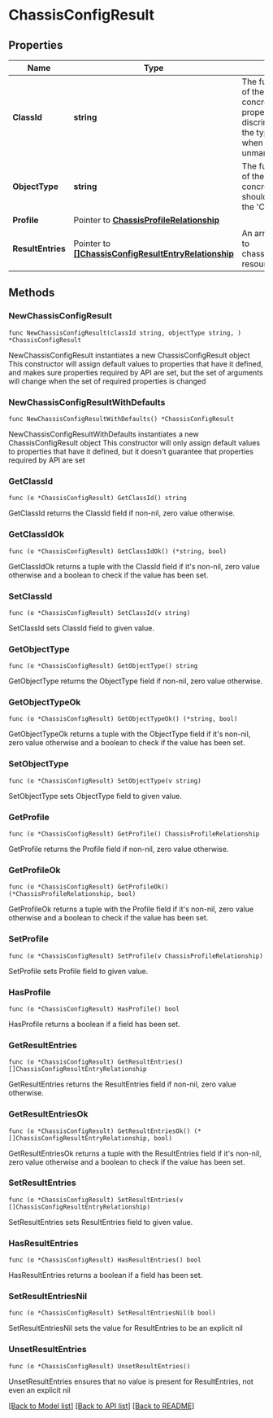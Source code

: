 # ChassisConfigResult

## Properties

Name | Type | Description | Notes
------------ | ------------- | ------------- | -------------
**ClassId** | **string** | The fully-qualified name of the instantiated, concrete type. This property is used as a discriminator to identify the type of the payload when marshaling and unmarshaling data. | [default to "chassis.ConfigResult"]
**ObjectType** | **string** | The fully-qualified name of the instantiated, concrete type. The value should be the same as the &#39;ClassId&#39; property. | [default to "chassis.ConfigResult"]
**Profile** | Pointer to [**ChassisProfileRelationship**](ChassisProfileRelationship.md) |  | [optional] 
**ResultEntries** | Pointer to [**[]ChassisConfigResultEntryRelationship**](ChassisConfigResultEntryRelationship.md) | An array of relationships to chassisConfigResultEntry resources. | [optional] 

## Methods

### NewChassisConfigResult

`func NewChassisConfigResult(classId string, objectType string, ) *ChassisConfigResult`

NewChassisConfigResult instantiates a new ChassisConfigResult object
This constructor will assign default values to properties that have it defined,
and makes sure properties required by API are set, but the set of arguments
will change when the set of required properties is changed

### NewChassisConfigResultWithDefaults

`func NewChassisConfigResultWithDefaults() *ChassisConfigResult`

NewChassisConfigResultWithDefaults instantiates a new ChassisConfigResult object
This constructor will only assign default values to properties that have it defined,
but it doesn't guarantee that properties required by API are set

### GetClassId

`func (o *ChassisConfigResult) GetClassId() string`

GetClassId returns the ClassId field if non-nil, zero value otherwise.

### GetClassIdOk

`func (o *ChassisConfigResult) GetClassIdOk() (*string, bool)`

GetClassIdOk returns a tuple with the ClassId field if it's non-nil, zero value otherwise
and a boolean to check if the value has been set.

### SetClassId

`func (o *ChassisConfigResult) SetClassId(v string)`

SetClassId sets ClassId field to given value.


### GetObjectType

`func (o *ChassisConfigResult) GetObjectType() string`

GetObjectType returns the ObjectType field if non-nil, zero value otherwise.

### GetObjectTypeOk

`func (o *ChassisConfigResult) GetObjectTypeOk() (*string, bool)`

GetObjectTypeOk returns a tuple with the ObjectType field if it's non-nil, zero value otherwise
and a boolean to check if the value has been set.

### SetObjectType

`func (o *ChassisConfigResult) SetObjectType(v string)`

SetObjectType sets ObjectType field to given value.


### GetProfile

`func (o *ChassisConfigResult) GetProfile() ChassisProfileRelationship`

GetProfile returns the Profile field if non-nil, zero value otherwise.

### GetProfileOk

`func (o *ChassisConfigResult) GetProfileOk() (*ChassisProfileRelationship, bool)`

GetProfileOk returns a tuple with the Profile field if it's non-nil, zero value otherwise
and a boolean to check if the value has been set.

### SetProfile

`func (o *ChassisConfigResult) SetProfile(v ChassisProfileRelationship)`

SetProfile sets Profile field to given value.

### HasProfile

`func (o *ChassisConfigResult) HasProfile() bool`

HasProfile returns a boolean if a field has been set.

### GetResultEntries

`func (o *ChassisConfigResult) GetResultEntries() []ChassisConfigResultEntryRelationship`

GetResultEntries returns the ResultEntries field if non-nil, zero value otherwise.

### GetResultEntriesOk

`func (o *ChassisConfigResult) GetResultEntriesOk() (*[]ChassisConfigResultEntryRelationship, bool)`

GetResultEntriesOk returns a tuple with the ResultEntries field if it's non-nil, zero value otherwise
and a boolean to check if the value has been set.

### SetResultEntries

`func (o *ChassisConfigResult) SetResultEntries(v []ChassisConfigResultEntryRelationship)`

SetResultEntries sets ResultEntries field to given value.

### HasResultEntries

`func (o *ChassisConfigResult) HasResultEntries() bool`

HasResultEntries returns a boolean if a field has been set.

### SetResultEntriesNil

`func (o *ChassisConfigResult) SetResultEntriesNil(b bool)`

 SetResultEntriesNil sets the value for ResultEntries to be an explicit nil

### UnsetResultEntries
`func (o *ChassisConfigResult) UnsetResultEntries()`

UnsetResultEntries ensures that no value is present for ResultEntries, not even an explicit nil

[[Back to Model list]](../README.md#documentation-for-models) [[Back to API list]](../README.md#documentation-for-api-endpoints) [[Back to README]](../README.md)


